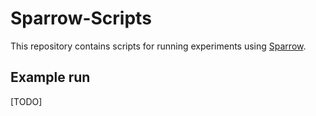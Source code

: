 # Sparrow-Scripts

This repository contains scripts for running experiments using [Sparrow](https://github.com/arapat/sparrow).

## Example run

[TODO]
